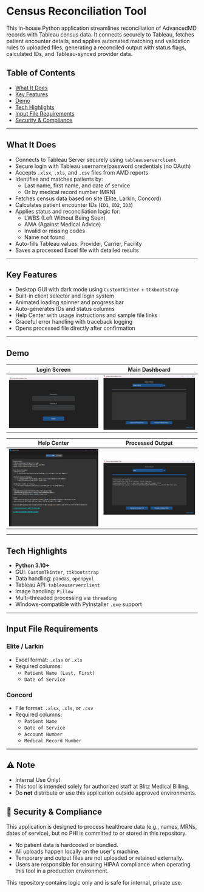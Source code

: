 # Census Reconciliation Tool

This in-house Python application streamlines reconciliation of AdvancedMD records with Tableau census data. It connects securely to Tableau, fetches patient encounter details, and applies automated matching and validation rules to uploaded files, generating a reconciled output with status flags, calculated IDs, and Tableau-synced provider data.

## Table of Contents
- [What It Does](#what-it-does)
- [Key Features](#key-features)
- [Demo](#demo)
- [Tech Highlights](#tech-highlights)
- [Input File Requirements](#input-file-requirements)
- [Security & Compliance](#⚠️-note)


---

## What It Does

- Connects to Tableau Server securely using `tableauserverclient`
- Secure login with Tableau username/password credentials (no OAuth)
- Accepts `.xlsx`, `.xls`, and `.csv` files from AMD reports
- Identifies and matches patients by:
  - Last name, first name, and date of service
  - Or by medical record number (MRN)
- Fetches census data based on site (Elite, Larkin, Concord)
- Calculates patient encounter IDs (`ID1`, `ID2`, `ID3`)
- Applies status and reconciliation logic for:
  - LWBS (Left Without Being Seen)
  - AMA (Against Medical Advice)
  - Invalid or missing codes
  - Name not found
- Auto-fills Tableau values: Provider, Carrier, Facility
- Saves a processed Excel file with detailed results

---

## Key Features

- Desktop GUI with dark mode using `CustomTkinter` + `ttkbootstrap`
- Built-in client selector and login system
- Animated loading spinner and progress bar
- Auto-generates IDs and status columns
- Help Center with usage instructions and sample file links
- Graceful error handling with traceback logging
- Opens processed file directly after confirmation

---

## Demo

| **Login Screen**                                  | **Main Dashboard**                               |
|:-------------------------------------------------:|:------------------------------------------------:|
| <img src="screenshots/login.png" alt="Login" width="300"> | <img src="screenshots/main_screen.png" alt="Main" width="300"> |

| **Help Center**                                   | **Processed Output**                             |
|:-------------------------------------------------:|:------------------------------------------------:|
| <img src="screenshots/help.png" alt="Help" width="300">  | <img src="screenshots/output.png" alt="Output" width="300"> |


---

## Tech Highlights

- **Python 3.10+**
- GUI: `CustomTkinter`, `ttkbootstrap`
- Data handling: `pandas`, `openpyxl`
- Tableau API: `tableauserverclient`
- Image handling: `Pillow`
- Multi-threaded processing via `threading`
- Windows-compatible with PyInstaller `.exe` support

---

## Input File Requirements

### Elite / Larkin
- Excel format: `.xlsx` or `.xls`
- Required columns:
  - `Patient Name (Last, First)`
  - `Date of Service`

### Concord
- File format: `.xlsx`, `.xls`, or `.csv`
- Required columns:
  - `Patient Name`
  - `Date of Service`
  - `Account Number`
  - `Medical Record Number`

---

## ⚠️ Note
- Internal Use Only!
- This tool is intended solely for authorized staff at Blitz Medical Billing. 
- Do **not** distribute or use this application outside approved environments.

## 🔐 Security & Compliance

This application is designed to process healthcare data (e.g., names, MRNs, dates of service), but no PHI is committed to or stored in this repository.

- No patient data is hardcoded or bundled.
- All uploads happen locally on the user's machine.
- Temporary and output files are not uploaded or retained externally.
- Users are responsible for ensuring HIPAA compliance when operating this tool in a production environment.

This repository contains logic only and is safe for internal, private use.